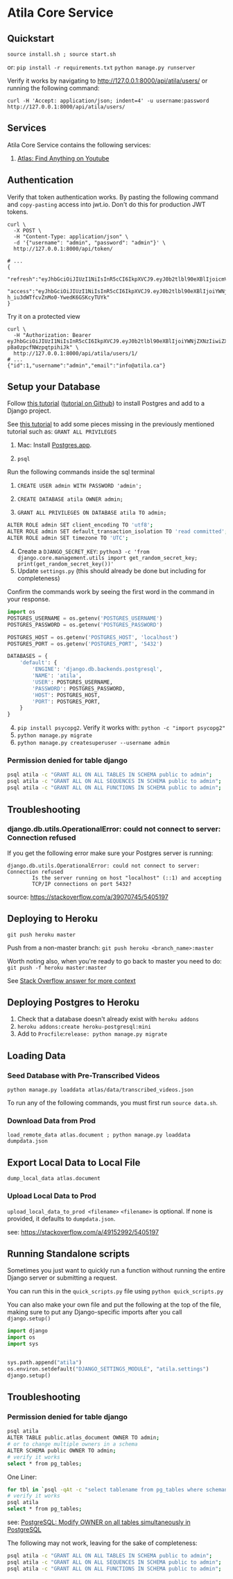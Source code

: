 # Atila Core Service


## Quickstart

`source install.sh ; source start.sh`

or:
`pip install -r requirements.txt`
`python manage.py runserver`

Verify it works by navigating to http://127.0.0.1:8000/api/atila/users/
or running the following command:

```shell
curl -H 'Accept: application/json; indent=4' -u username:password http://127.0.0.1:8000/api/atila/users/
```

## Services

Atila Core Service contains the following services:

1. [Atlas: Find Anything on Youtube](https://github.com/atilatech/atila-core-service/tree/master/atlas)

## Authentication
Verify that token authentication works. By pasting the following command and `copy-pasting` access into jwt.io.
Don't do this for production JWT tokens.

```shell
curl \
  -X POST \
  -H "Content-Type: application/json" \
  -d '{"username": "admin", "password": "admin"}' \
  http://127.0.0.1:8000/api/token/

# ...
{
  "refresh":"eyJhbGciOiJIUzI1NiIsInR5cCI6IkpXVCJ9.eyJ0b2tlbl90eXBlIjoicmVmcmVzaCIsImV4cCI6MTY3NDE3NTUzMCwiaWF0IjoxNjc0MDg5MTMwLCJqdGkiOiJkOWEyYmU1M2IyNzU0Mzc3OGI5NDc1MWQ4ZWI1N2MwOSIsInVzZXJfaWQiOjF9.ILWp0YkhXCmLmFWf3o1IOdIM5UDN4EDpnxJiuXXRvfo",
  "access":"eyJhbGciOiJIUzI1NiIsInR5cCI6IkpXVCJ9.eyJ0b2tlbl90eXBlIjoiYWNjZXNzIiwiZXhwIjoxNjc0MDg5NDMwLCJpYXQiOjE2NzQwODkxMzAsImp0aSI6ImZlOTM3MDJkZWI4MzRjZTM5ODVmOTRjZjJhMGM4OTk5IiwidXNlcl9pZCI6MX0.5ytin4jxFv-h_iu3dWTfcvZnMo0-YwedK6GSKcyTUYk"
}
```

Try it on a protected view
```shell
curl \
  -H "Authorization: Bearer eyJhbGciOiJIUzI1NiIsInR5cCI6IkpXVCJ9.eyJ0b2tlbl90eXBlIjoiYWNjZXNzIiwiZXhwIjoxNjc0MTMzNjk1LCJpYXQiOjE2NzQxMzMzOTUsImp0aSI6ImVhNjlmZDU0Y2JmZTRiZTk5M2JlZWZjZjk3ZGIyMzFiIiwidXNlcl9pZCI6MSwidXNlcnByb2ZpbGVfaWQiOiJkaXpnbGxkb2c2c211ZnFtIn0.Vf36M0KinwrWzRFcNe9oFZ-p8a0zpcfNWzpqtpihiJk" \
  http://127.0.0.1:8000/api/atila/users/1/
# ...
{"id":1,"username":"admin","email":"info@atila.ca"}
```

## Setup your Database

Follow [this tutorial](https://tutorial-extensions.djangogirls.org/en/optional_postgresql_installation/) 
([tutorial on Github](https://github.com/DjangoGirls/tutorial-extensions/tree/master/en/optional_postgresql_installation))
to install Postgres and add 
to a Django project.

See [this tutorial](https://www.digitalocean.com/community/tutorials/how-to-use-postgresql-with-your-django-application-on-ubuntu-20-04) 
to add some pieces missing in the previously mentioned tutorial such as: `GRANT ALL PRIVILEGES`

1. Mac: Install [Postgres.app](https://postgresapp.com/downloads.html). 

1. `psql`

Run the following commands inside the sql terminal

1. `CREATE USER admin WITH PASSWORD 'admin';`

2. `CREATE DATABASE atila OWNER admin;`
3. `GRANT ALL PRIVILEGES ON DATABASE atila TO admin;`
```bash
ALTER ROLE admin SET client_encoding TO 'utf8';
ALTER ROLE admin SET default_transaction_isolation TO 'read committed';
ALTER ROLE admin SET timezone TO 'UTC';
```
4. Create a `DJANGO_SECRET_KEY`: `python3 -c 'from django.core.management.utils import get_random_secret_key; print(get_random_secret_key())'`
4. Update `settings.py` (this should already be done but including for completeness)

Confirm the commands work by seeing the first word in the command in your response.

```python
import os
POSTGRES_USERNAME = os.getenv('POSTGRES_USERNAME')
POSTGRES_PASSWORD = os.getenv('POSTGRES_PASSWORD')

POSTGRES_HOST = os.getenv('POSTGRES_HOST', 'localhost')
POSTGRES_PORT = os.getenv('POSTGRES_PORT', '5432')

DATABASES = {
    'default': {
        'ENGINE': 'django.db.backends.postgresql',
        'NAME': 'atila',
        'USER': POSTGRES_USERNAME,
        'PASSWORD': POSTGRES_PASSWORD,
        'HOST': POSTGRES_HOST,
        'PORT': POSTGRES_PORT,
    }
}
```
4. `pip install psycopg2`. Verify it works with: `python -c "import psycopg2"`
5. `python manage.py migrate`
6. `python manage.py createsuperuser --username admin`

### Permission denied for table django

```bash
psql atila -c "GRANT ALL ON ALL TABLES IN SCHEMA public to admin";
psql atila -c "GRANT ALL ON ALL SEQUENCES IN SCHEMA public to admin";
psql atila -c "GRANT ALL ON ALL FUNCTIONS IN SCHEMA public to admin";
```

## Troubleshooting


### django.db.utils.OperationalError: could not connect to server: Connection refused
If you get the following error make sure your Postgres server is running:
```text
django.db.utils.OperationalError: could not connect to server: Connection refused
        Is the server running on host "localhost" (::1) and accepting
        TCP/IP connections on port 5432?
```

source: https://stackoverflow.com/a/39070745/5405197
## Deploying to Heroku

`git push heroku master`

Push from a non-master branch: `git push heroku <branch_name>:master`

Worth noting also, when you're ready to go back to master you need to do: `git push -f heroku master:master`

See [Stack Overflow answer for more context](https://stackoverflow.com/a/14593582/5405197)

## Deploying Postgres to Heroku
1. Check that a database doesn't already exist with `heroku addons`
2. `heroku addons:create heroku-postgresql:mini`
3. Add to `Procfile`:`release: python manage.py migrate`

## Loading Data

### Seed Database with Pre-Transcribed Videos

`python manage.py loaddata atlas/data/transcribed_videos.json`

To run any of the following commands, you must first run `source data.sh`.

### Download Data from Prod

`load_remote_data atlas.document ; python manage.py loaddata dumpdata.json`

## Export Local Data to Local File
`dump_local_data atlas.document`

### Upload Local Data to Prod
`upload_local_data_to_prod <filename>`
`<filename>` is optional. If none is provided, it defaults to `dumpdata.json`.

see: https://stackoverflow.com/a/49152992/5405197

## Running Standalone scripts
Sometimes you just want to quickly run a function without running the entire Django server or submitting a request.

You can run this in the `quick_scripts.py` file using `python quick_scripts.py`

You can also make your own file and put the following at the top of the file, making sure to
put any Django-specific imports after you call `django.setup()`

```python
import django
import os
import sys


sys.path.append("atila")
os.environ.setdefault("DJANGO_SETTINGS_MODULE", "atila.settings")
django.setup()
```

## Troubleshooting

### Permission denied for table django
```bash
psql atila
ALTER TABLE public.atlas_document OWNER TO admin;
# or to change multiple owners in a schema
ALTER SCHEMA public OWNER TO admin;
# verify it works
select * from pg_tables;
```

One Liner:
```bash
for tbl in `psql -qAt -c "select tablename from pg_tables where schemaname = 'public';" atila` ; do  psql -c "alter table \"$tbl\" owner to admin" atila ; done
# verify it works
psql atila
select * from pg_tables;
```
see: [PostgreSQL: Modify OWNER on all tables simultaneously in PostgreSQL](https://stackoverflow.com/a/2686185/5405197)

The following may not work, leaving for the sake of completeness:
```bash
psql atila -c "GRANT ALL ON ALL TABLES IN SCHEMA public to admin";
psql atila -c "GRANT ALL ON ALL SEQUENCES IN SCHEMA public to admin";
psql atila -c "GRANT ALL ON ALL FUNCTIONS IN SCHEMA public to admin";
```
